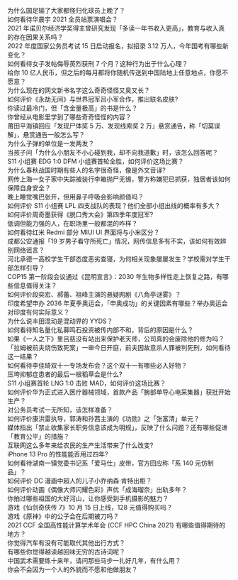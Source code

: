 为什么国足输了大家都怪归化球员上晚了？  
如何看待华晨宇 2021 全员站票演唱会？  
2021 年诺贝尔经济学奖得主曾研究发现「多读一年书收入更高」，教育与收入真的存在因果关系吗？  
2022 年度国家公务员考试 15 日启动报名，拟招录 3.12 万人，今年国考有哪些新变化？  
如何看待女子发帖侮辱英烈获刑 7 个月？这种行为出于什么心理？  
给你 10 亿人民币，但之后的每月都将你随机传送到中国陆地上任意地点，你愿不愿意？  
为什么现在的网文新书名字这么奇奇怪怪又臭又长？  
如何评价《永劫无间》与世界冠军吕小军合作，推出联名皮肤?  
你读过最冷门，但「含金量极高」的书是什么？  
你曾经从电影里学到了哪些奇奇怪怪的内容？  
莆田平海镇回应「发现尸体奖 5 万、发现线索奖 2 万」悬赏通告，称「切莫误解」，悬赏通告一般怎么写？  
为什么子弹的单位是一发两发？  
当孩子问「为什么小朋友不小心碰到我，却不向我道歉」时，该怎么回答呢？  
S11 小组赛 EDG 1:0 DFM 小组赛首轮全胜，如何评价这场比赛？  
为什么春秋战国时期有些人的名字很奇怪，像是外文音译?  
网传上海一女子家中失踪被装行李箱抛尸无锡，警方称嫌犯已抓获，独居者该如何保障自身安全？  
晚上睡觉嘴巴张开，但用鼻子呼吸会影响颜值吗？  
如何评价 S11 小组赛 LPL 四支战队的表现？他们全部小组出线的概率有多大？  
如何评价周奇墨获得《脱口秀大会》第四季年度冠军?  
低调但能力强的人，在职场里一般都混的咋样？  
如何看待红米 Redmi 部分 MIUI UI 界面将与小米区分？  
成都公安通报「19 岁男子看守所死亡」情况，网传信息多有不实，该如何有效辨别网络谣言？  
河北承德一高校学生干部态度恶劣查寝，为何相关现象屡屡发生？学校需对学生干部怎样引导？  
COP15 第一阶段会议通过《昆明宣言》：2030 年生物多样性走上恢复之路，有哪些信息值得关注？  
如何评价段奕宏、郝蕾、祖峰主演的悬疑网剧《八角亭谜雾》？  
印度希望申办 2036 年夏季奥运会，「申奥成功」的关键因素有哪些？举办奥运会对印度有何实际意义？  
为什么说丰田混动是混动界的 YYDS？  
如何看待知名量化私募鸣石投资被传内部不和，背后的原因是什么？  
如果《一人之下》里吕慈没有站出来保护老天师，公司真的会废除他的修为吗？  
「拉姆被前夫烧伤致死案」一审今日开庭，前夫因故意杀人罪被判死刑，如何看待这一结果？  
如何看待李佳琦双十一专场发布会？这个双十一有哪些必入好物？  
压垮抑郁症患者的最后一根稻草会是什么?  
S11 小组赛首轮 LNG 1:0 击败 MAD，如何评价这场比赛？  
如何评价华为正式进入医疗器械领域，首款产品「腕部单导心电采集器」获批开始生产？  
对公务员考试一无所知，该怎样准备？  
如何评价康洪雷执导，郭涛和孙茜主演的《功勋》之「张富清」单元？  
媒体指出「禁止收集家长职务信息该成为明规」，反映了什么问题？还有哪些促进「教育公平」的措施？  
互联网这么多年来给农民的生产生活带来了什么改变?  
iPhone 13 Pro 的性能能否用过四年?  
如何看待湖南一镇党委书记系「爱马仕」皮带，官方回应称「系 140 元仿制品」？  
如何评价 DC 漫画中超人的儿子小乔纳森·肯特出柜？  
如何评价动画《偶像大师闪耀色彩》声优「成海瑠奈」出轨多年？  
你拍过哪些祖国的大好河山，让你感受到手机摄影的魅力？  
游戏《仙剑奇侠传 7》10 月 15 日上线，128 元值得购买吗？  
游戏《原神》中的公子会在后期被刀吗？  
2021 CCF 全国高性能计算学术年会 (CCF HPC China 2021) 有哪些值得期待的地方？  
你觉得汽车有没有可能取代其他出行方式？  
有哪些你觉得越读越回味无穷的古诗词呢？  
中国武术需要练十来年，请问那些马步一扎好几年，有什么用？  
你会不会因为一个人的外貌而不愿和他做朋友？  
